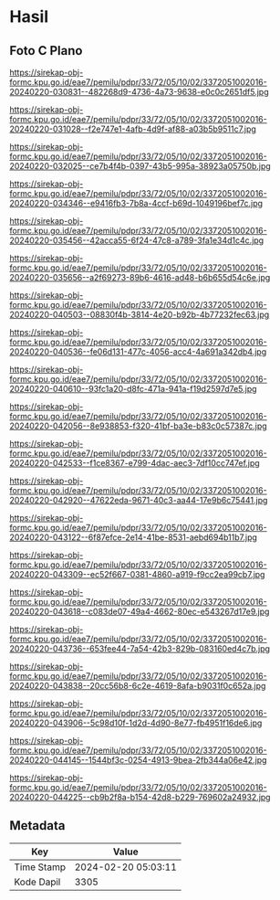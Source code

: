 # Hasil

## Foto C Plano

https://sirekap-obj-formc.kpu.go.id/eae7/pemilu/pdpr/33/72/05/10/02/3372051002016-20240220-030831--482268d9-4736-4a73-9638-e0c0c2651df5.jpg

https://sirekap-obj-formc.kpu.go.id/eae7/pemilu/pdpr/33/72/05/10/02/3372051002016-20240220-031028--f2e747e1-4afb-4d9f-af88-a03b5b9511c7.jpg

https://sirekap-obj-formc.kpu.go.id/eae7/pemilu/pdpr/33/72/05/10/02/3372051002016-20240220-032025--ce7b4f4b-0397-43b5-995a-38923a05750b.jpg

https://sirekap-obj-formc.kpu.go.id/eae7/pemilu/pdpr/33/72/05/10/02/3372051002016-20240220-034346--e9416fb3-7b8a-4ccf-b69d-1049196bef7c.jpg

https://sirekap-obj-formc.kpu.go.id/eae7/pemilu/pdpr/33/72/05/10/02/3372051002016-20240220-035456--42acca55-6f24-47c8-a789-3fa1e34d1c4c.jpg

https://sirekap-obj-formc.kpu.go.id/eae7/pemilu/pdpr/33/72/05/10/02/3372051002016-20240220-035656--a2f69273-89b6-4616-ad48-b6b655d54c6e.jpg

https://sirekap-obj-formc.kpu.go.id/eae7/pemilu/pdpr/33/72/05/10/02/3372051002016-20240220-040503--08830f4b-3814-4e20-b92b-4b77232fec63.jpg

https://sirekap-obj-formc.kpu.go.id/eae7/pemilu/pdpr/33/72/05/10/02/3372051002016-20240220-040536--fe06d131-477c-4056-acc4-4a691a342db4.jpg

https://sirekap-obj-formc.kpu.go.id/eae7/pemilu/pdpr/33/72/05/10/02/3372051002016-20240220-040610--93fc1a20-d8fc-471a-941a-f19d2597d7e5.jpg

https://sirekap-obj-formc.kpu.go.id/eae7/pemilu/pdpr/33/72/05/10/02/3372051002016-20240220-042056--8e938853-f320-41bf-ba3e-b83c0c57387c.jpg

https://sirekap-obj-formc.kpu.go.id/eae7/pemilu/pdpr/33/72/05/10/02/3372051002016-20240220-042533--f1ce8367-e799-4dac-aec3-7df10cc747ef.jpg

https://sirekap-obj-formc.kpu.go.id/eae7/pemilu/pdpr/33/72/05/10/02/3372051002016-20240220-042920--47622eda-9671-40c3-aa44-17e9b6c75441.jpg

https://sirekap-obj-formc.kpu.go.id/eae7/pemilu/pdpr/33/72/05/10/02/3372051002016-20240220-043122--6f87efce-2e14-41be-8531-aebd694b11b7.jpg

https://sirekap-obj-formc.kpu.go.id/eae7/pemilu/pdpr/33/72/05/10/02/3372051002016-20240220-043309--ec52f667-0381-4860-a919-f9cc2ea99cb7.jpg

https://sirekap-obj-formc.kpu.go.id/eae7/pemilu/pdpr/33/72/05/10/02/3372051002016-20240220-043618--c083de07-49a4-4662-80ec-e543267d17e9.jpg

https://sirekap-obj-formc.kpu.go.id/eae7/pemilu/pdpr/33/72/05/10/02/3372051002016-20240220-043736--653fee44-7a54-42b3-829b-083160ed4c7b.jpg

https://sirekap-obj-formc.kpu.go.id/eae7/pemilu/pdpr/33/72/05/10/02/3372051002016-20240220-043838--20cc56b8-6c2e-4619-8afa-b9031f0c652a.jpg

https://sirekap-obj-formc.kpu.go.id/eae7/pemilu/pdpr/33/72/05/10/02/3372051002016-20240220-043906--5c98d10f-1d2d-4d90-8e77-fb4951f16de6.jpg

https://sirekap-obj-formc.kpu.go.id/eae7/pemilu/pdpr/33/72/05/10/02/3372051002016-20240220-044145--1544bf3c-0254-4913-9bea-2fb344a06e42.jpg

https://sirekap-obj-formc.kpu.go.id/eae7/pemilu/pdpr/33/72/05/10/02/3372051002016-20240220-044225--cb9b2f8a-b154-42d8-b229-769602a24932.jpg


## Metadata

| Key        | Value               |
| ---------- | ------------------- |
| Time Stamp | 2024-02-20 05:03:11 |
| Kode Dapil | 3305                |



